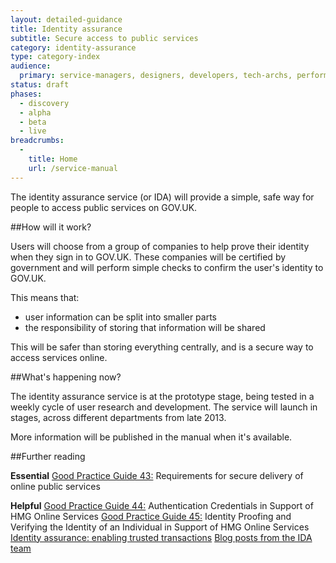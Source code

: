 ```yaml
---
layout: detailed-guidance
title: Identity assurance
subtitle: Secure access to public services
category: identity-assurance
type: category-index
audience:
  primary: service-managers, designers, developers, tech-archs, performance-analysts, user-researchers, content-designers
status: draft
phases:
  - discovery
  - alpha
  - beta
  - live
breadcrumbs:
  -
    title: Home
    url: /service-manual
---
```


The identity assurance service (or IDA) will provide a simple, safe way for people to access public services on GOV.UK.

##How will it work?

Users will choose from a group of companies to help prove their identity when they sign in to GOV.UK. These companies will be certified by government and will perform simple checks to confirm the user's identity to GOV.UK. 

This means that:

* user information can be split into smaller parts 
* the responsibility of storing that information will be shared 

This will be safer than storing everything centrally, and is a secure way to access services online.

##What's happening now?

The identity assurance service is at the prototype stage, being tested in a weekly cycle of user research and development. The service will launch in stages, across different departments from late 2013.  

More information will be published in the manual when it's available.

##Further reading

**Essential**
[Good Practice Guide 43:]() Requirements for secure delivery of online public services

**Helpful**
[Good Practice Guide 44:]() Authentication Credentials in Support of HMG Online Services 
[Good Practice Guide 45:]() Identity Proofing and Verifying the Identity of an Individual in Support of HMG Online Services
[Identity assurance: enabling trusted transactions](https://www.gov.uk/government/publications/identity-assurance-enabling-trusted-transactions)
[Blog posts from the IDA team](http://digital.cabinetoffice.gov.uk/?s=identity+assurance)